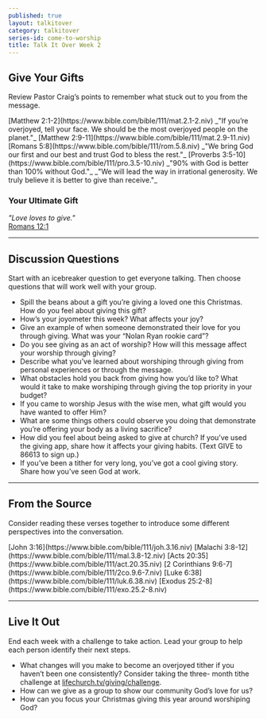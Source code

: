 ```yaml
---
published: true
layout: talkitover
category: talkitover
series-id: come-to-worship
title: Talk It Over Week 2
---
```


## Give Your Gifts

<p class="lead">Review Pastor Craig’s points to remember what stuck out to you from the message.</p>
[Matthew 2:1-2](https://www.bible.com/bible/111/mat.2.1-2.niv)  
_"If you’re overjoyed, tell your face. We should be the most overjoyed people on the planet."_  
[Matthew 2:9-11](https://www.bible.com/bible/111/mat.2.9-11.niv)  
[Romans 5:8](https://www.bible.com/bible/111/rom.5.8.niv)  
_"We bring God our first and our best and trust God to bless the rest."_  
[Proverbs 3:5-10](https://www.bible.com/bible/111/pro.3.5-10.niv)  
_"90% with God is better than 100% without God."_  
_"We will lead the way in irrational generosity. We truly believe it is better to give than receive."_

### Your Ultimate Gift
_"Love loves to give."_  
[Romans 12:1](https://www.bible.com/bible/111/rom.12.1.niv)

* * *

## Discussion Questions
<p class="lead">Start with an icebreaker question to get everyone talking. Then choose questions that will work well with your group.</p>

* Spill the beans about a gift you’re giving a loved one this Christmas. How do you feel about giving this gift?
* How’s your joyometer this week? What affects your joy?
* Give an example of when someone demonstrated their love for you through giving. What was your “Nolan Ryan rookie card”?
* Do you see giving as an act of worship? How will this message affect your worship through giving?
* Describe what you’ve learned about worshiping through giving from personal experiences or through the message.
* What obstacles hold you back from giving how you’d like to? What would it take to make worshiping through giving the top priority in your budget?
* If you came to worship Jesus with the wise men, what gift would you have wanted to offer Him?
* What are some things others could observe you doing that demonstrate you’re offering your body as a living sacrifice?
* How did you feel about being asked to give at church? If you’ve used the giving app, share how it affects your giving habits. (Text GIVE to 86613 to sign up.)
* If you’ve been a tither for very long, you’ve got a cool giving story. Share how you’ve seen God at work.

* * *

## From the Source
<p class="lead">Consider reading these verses together to introduce some different perspectives into the conversation.</p>
[John 3:16](https://www.bible.com/bible/111/joh.3.16.niv)  
[Malachi 3:8-12](https://www.bible.com/bible/111/mal.3.8-12.niv)  
[Acts 20:35](https://www.bible.com/bible/111/act.20.35.niv)  
[2 Corinthians 9:6-7](https://www.bible.com/bible/111/2co.9.6-7.niv)  
[Luke 6:38](https://www.bible.com/bible/111/luk.6.38.niv)  
[Exodus 25:2-8](https://www.bible.com/bible/111/exo.25.2-8.niv)

* * *

## Live It Out
<p class="lead">End each week with a challenge to take action. Lead your group to help each person identify their next steps.</p>

* What changes will you make to become an overjoyed tither if you haven’t been one consistently? Consider taking the three- month tithe challenge at [lifechurch.tv/giving/challenge](http://www.lifechurch.tv/giving/challenge/).
* How can we give as a group to show our community God’s love for us?
* How can you focus your Christmas giving this year around worshiping God?
